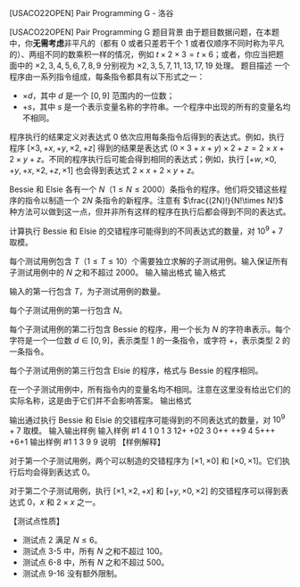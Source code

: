 



[USACO22OPEN] Pair Programming G - 洛谷














[USACO22OPEN] Pair Programming G
题目背景
由于题目数据问题，在本题中，你**无需考虑**非平凡的（都有 0 或者只差若干个 1 或者仅顺序不同时称为平凡的）、两组不同的数乘积一样的情况，例如 $t\times2\times3=t\times6$；或者，你应当把题面中的 $\times 2,3,4,5,6,7,8,9$ 分别视为 $\times 2,3,5,7,11,13,17,19$ 处理。
题目描述
一个程序由一系列指令组成，每条指令都具有以下形式之一：

- $\times d$，其中 $d$ 是一个 $[0,9]$ 范围内的一位数；
- $+s$，其中 $s$ 是一个表示变量名称的字符串。一个程序中出现的所有的变量名均不相同。

程序执行的结果定义对表达式 $0$ 依次应用每条指令后得到的表达式。例如，执行程序 $[\times 3,+x,+y,\times 2,+z]$ 得到的结果是表达式 $(0\times 3+x+y)\times 2+z=2 \times x+2\times y+z$。不同的程序执行后可能会得到相同的表达式；例如，执行 $[+w,\times 0,+y,+x,\times 2,+z,\times 1]$ 也会得到表达式 $2\times x+2\times y+z$。

Bessie 和 Elsie 各有一个 $N$（$1\le N\le 2000$）条指令的程序。他们将交错这些程序的指令以制造一个 $2N$ 条指令的新程序。注意有 $\frac{(2N)!}{N!\times N!}$ 种方法可以做到这一点，但并非所有这样的程序在执行后都会得到不同的表达式。

计算执行 Bessie 和 Elsie 的交错程序可能得到的不同表达式的数量，对 $10^9+7$ 取模。

每个测试用例包含 $T$（$1\le T\le 10$）个需要独立求解的子测试用例。输入保证所有子测试用例中的 $N$ 之和不超过 $2000$。
输入输出格式
输入格式

输入的第一行包含 $T$，为子测试用例的数量。

每个子测试用例的第一行包含 $N$。

每个子测试用例的第二行包含 Bessie 的程序，用一个长为 $N$ 的字符串表示。每个字符是一个一位数 $d\in [0,9]$，表示类型 1 的一条指令，或字符 $+$，表示类型 2 的一条指令。

每个子测试用例的第三行包含 Elsie 的程序，格式与 Bessie 的程序相同。

在一个子测试用例中，所有指令内的变量名均不相同。注意在这里没有给出它们的实际名称，这是由于它们并不会影响答案。
输出格式

输出通过执行 Bessie 和 Elsie 的交错程序可能得到的不同表达式的数量，对 $10^9+7$ 取模。
输入输出样例
输入样例 #1
4
1
0
1
3
12+
+02
3
0++
++9
4
5+++
+6+1
输出样例 #1
1
3
9
9
说明
【样例解释】

对于第一个子测试用例，两个可以制造的交错程序为 $[\times 1, \times 0]$ 和 $[\times 0,\times 1]$。它们执行后均会得到表达式 $0$。

对于第二个子测试用例，执行 $[\times 1,\times 2, +x]$ 和 $[+y, \times 0,\times 2]$ 的交错程序可以得到表达式 $0$，$x$ 和 $2\times x$ 之一。

【测试点性质】

- 测试点 2 满足 $N\le 6$。
- 测试点 3-5 中，所有 $N$ 之和不超过 $100$。
- 测试点 6-8 中，所有 $N$ 之和不超过 $500$。
- 测试点 9-16 没有额外限制。






